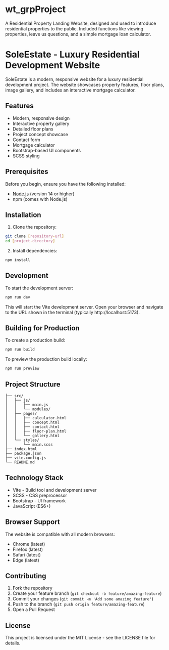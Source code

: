 # wt_grpProject
A Residential Property Landing Website, designed and used to introduce residential properties to the public. Included functions like viewing properties, leave us questions, and a simple mortgage loan calculator. 

# SoleEstate - Luxury Residential Development Website

SoleEstate is a modern, responsive website for a luxury residential development project. The website showcases property features, floor plans, image gallery, and includes an interactive mortgage calculator.

## Features

- Modern, responsive design
- Interactive property gallery
- Detailed floor plans
- Project concept showcase
- Contact form
- Mortgage calculator
- Bootstrap-based UI components
- SCSS styling

## Prerequisites

Before you begin, ensure you have the following installed:
- [Node.js](https://nodejs.org/) (version 14 or higher)
- npm (comes with Node.js)

## Installation

1. Clone the repository:
```bash
git clone [repository-url]
cd [project-directory]
```

2. Install dependencies:
```bash
npm install
```

## Development

To start the development server:
```bash
npm run dev
```

This will start the Vite development server. Open your browser and navigate to the URL shown in the terminal (typically http://localhost:5173).

## Building for Production

To create a production build:
```bash
npm run build
```

To preview the production build locally:
```bash
npm run preview
```

## Project Structure

```
├── src/
│   ├── js/
│   │   ├── main.js
│   │   └── modules/
│   ├── pages/
│   │   ├── calculator.html
│   │   ├── concept.html
│   │   ├── contact.html
│   │   ├── floor-plan.html
│   │   └── gallery.html
│   └── styles/
│       └── main.scss
├── index.html
├── package.json
├── vite.config.js
└── README.md
```

## Technology Stack

- Vite - Build tool and development server
- SCSS - CSS preprocessor
- Bootstrap - UI framework
- JavaScript (ES6+)

## Browser Support

The website is compatible with all modern browsers:
- Chrome (latest)
- Firefox (latest)
- Safari (latest)
- Edge (latest)

## Contributing

1. Fork the repository
2. Create your feature branch (`git checkout -b feature/amazing-feature`)
3. Commit your changes (`git commit -m 'Add some amazing feature'`)
4. Push to the branch (`git push origin feature/amazing-feature`)
5. Open a Pull Request

## License

This project is licensed under the MIT License - see the LICENSE file for details.
